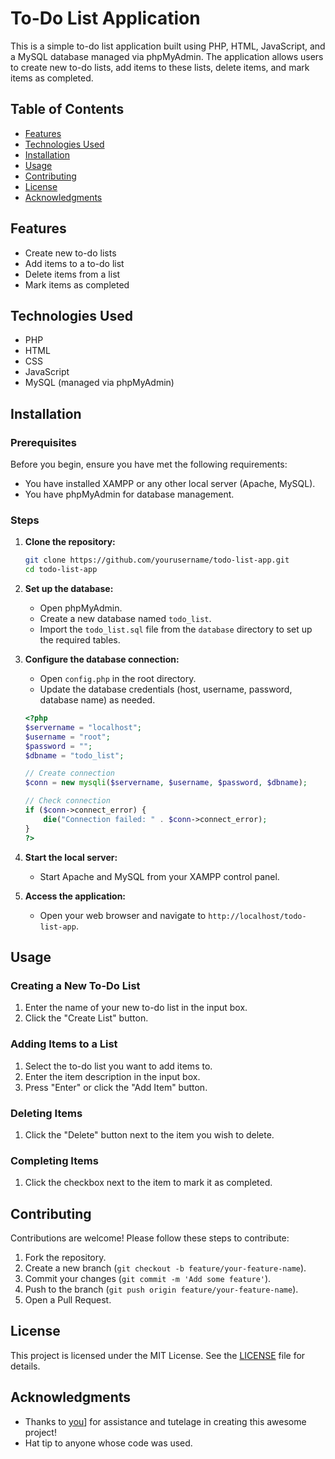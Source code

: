 # To-Do List Application

This is a simple to-do list application built using PHP, HTML, JavaScript, and a MySQL database managed via phpMyAdmin. The application allows users to create new to-do lists, add items to these lists, delete items, and mark items as completed.

## Table of Contents

- [Features](#features)
- [Technologies Used](#technologies-used)
- [Installation](#installation)
- [Usage](#usage)
- [Contributing](#contributing)
- [License](#license)
- [Acknowledgments](#acknowledgments)

## Features

- Create new to-do lists
- Add items to a to-do list
- Delete items from a list
- Mark items as completed

## Technologies Used

- PHP
- HTML
- CSS
- JavaScript
- MySQL (managed via phpMyAdmin)

## Installation

### Prerequisites

Before you begin, ensure you have met the following requirements:

- You have installed XAMPP or any other local server (Apache, MySQL).
- You have phpMyAdmin for database management.

### Steps

1. **Clone the repository:**

    ```sh
    git clone https://github.com/yourusername/todo-list-app.git
    cd todo-list-app
    ```

2. **Set up the database:**

    - Open phpMyAdmin.
    - Create a new database named `todo_list`.
    - Import the `todo_list.sql` file from the `database` directory to set up the required tables.

3. **Configure the database connection:**

    - Open `config.php` in the root directory.
    - Update the database credentials (host, username, password, database name) as needed.

    ```php
    <?php
    $servername = "localhost";
    $username = "root";
    $password = "";
    $dbname = "todo_list";

    // Create connection
    $conn = new mysqli($servername, $username, $password, $dbname);

    // Check connection
    if ($conn->connect_error) {
        die("Connection failed: " . $conn->connect_error);
    }
    ?>
    ```

4. **Start the local server:**

    - Start Apache and MySQL from your XAMPP control panel.

5. **Access the application:**

    - Open your web browser and navigate to `http://localhost/todo-list-app`.

## Usage

### Creating a New To-Do List

1. Enter the name of your new to-do list in the input box.
2. Click the "Create List" button.

### Adding Items to a List

1. Select the to-do list you want to add items to.
2. Enter the item description in the input box.
3. Press "Enter" or click the "Add Item" button.

### Deleting Items

1. Click the "Delete" button next to the item you wish to delete.

### Completing Items

1. Click the checkbox next to the item to mark it as completed.

## Contributing

Contributions are welcome! Please follow these steps to contribute:

1. Fork the repository.
2. Create a new branch (`git checkout -b feature/your-feature-name`).
3. Commit your changes (`git commit -m 'Add some feature'`).
4. Push to the branch (`git push origin feature/your-feature-name`).
5. Open a Pull Request.

## License

This project is licensed under the MIT License. See the [LICENSE](LICENSE) file for details.

## Acknowledgments

- Thanks to [you](https://tomparson.com/)] for assistance and tutelage in creating this awesome project!
- Hat tip to anyone whose code was used.

